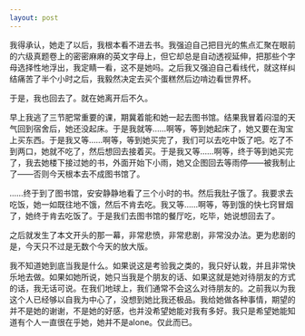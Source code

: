 ```yaml
---
layout: post
---
```

我得承认，她走了以后，我根本看不进去书。我强迫自己把目光的焦点汇聚在眼前的六级真题卷上的密密麻麻的英文字母上，但它却总是自动透视延伸，把那些个字母选择性地浮出，我定睛一看，这不是她吗。之后我又强迫自己看线代，就这样纠结痛苦了半个小时之后，我毅然决定去买个蛋糕然后边啃边看世界杯。

于是，我也回去了。就在她离开后不久。

早上我逃了三节肥常重要的课，期冀着能和她一起去图书馆。结果我冒着闷湿的天气回到宿舍后，她还没起床。于是我就等……啊等，等到她起床了，她又要在淘宝上买东西。于是我又等……啊等，等到她买完了，我们可以去吃中饭了吧。吃了不到两口，她就不吃了，然后想回去接着买。于是我又等……啊等，终于等到她买完了，我去她楼下接过她的书，外面开始下小雨，她又企图回去等雨停——被我制止了——否则今天根本去不成图书馆了。

……终于到了图书馆，安安静静地看了三个小时的书。然后我肚子饿了。我要求去吃饭，她一如既往地不饿，然后不肯去吃。我又等……啊等，等到饿的快七窍冒烟了，她终于肯去吃饭了。于是我们去图书馆的餐厅吃，吃毕，她说想回去了。

之后就发生了本文开头的那一幕，非常悲愤，非常悲剧，非常没办法。更为悲剧的是，今天只不过是无数个今天的放大版。

我不知道她到底当我是什么。如果说这是考验我之类的，我只好认栽，并且非常快乐地去做。如果如她所说，她只当我是个朋友的话、如果这就是她对待朋友的方式的话，我无话可说。在我们地球上，我们通常不会这么对待朋友的。之前我以为我这个人已经够以自我为中心了，没想到她比我还极品。我给她做各种事情，期望的并不是她的谢谢，不是她的好感，也并没希望她能对我有多好。我只是希望她能知道有个人一直很在乎她，她并不是alone。仅此而已。